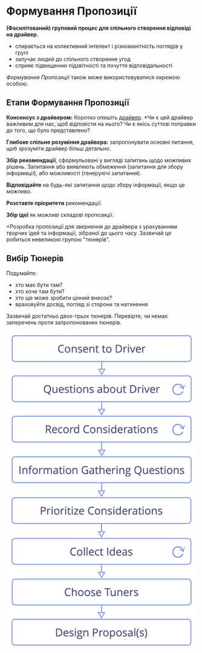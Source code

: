 # Формування Пропозиції

<summary>
<strong>(Фасилітований) груповий процес для спільного створення відповіді на драйвер.</strong>
</summary>

- спирається на колективний інтелект і різноманітність поглядів у групі
- залучає людей до спільного створення угод
- сприяє підвищенню підзвітності та почуття відповідальності

*Формування Пропозиції* також може використовуватися окремою особою.

## Етапи Формування Пропозиції

**Консенсус з драйвером:** Коротко опишіть [драйвер](glossary:organizational-driver). *Чи є цей драйвер важливим для нас, щоб відповісти на нього? Чи є якісь суттєві поправки до того, що було представлено?</p> 

**Глибоке спільне розуміння драйвера:** запропонувати основні питання, щоб зрозуміти драйвер більш детально.

**Збір рекомендації**, сформульовані у вигляді запитань щодо можливих рішень. Запитання або виявляють обмеження (запитання для збору інформації), або можливості (генеруючі запитання).

**Відповідайте** на будь-які запитання щодо збору інформації, якщо це можливо.

**Розставте пріоритети** рекомендації.

**Збір ідеї** як можливі складові пропозиції.

<Розробка пропозиції для звернення до драйвера з урахуванням творчих ідей та інформації, зібраної до цього часу. Зазвичай це робиться невеликою групою "тюнерів".

## Вибір Тюнерів

Подумайте:

- хто має бути там?
- хто хоче там бути?
- хто ще може зробити цінний внесок?
- враховуйте досвід, погляд зі сторони та натхнення

Зазвичай достатньо двох-трьох тюнерів. Перевірте, чи немає заперечень проти запропонованих тюнерів.

![Процес формування пропозиції](img/agreements/proposal-forming.png)
